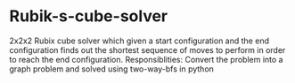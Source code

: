 # Rubik-s-cube-solver
2x2x2 Rubix cube solver which given a start configuration and the end configuration finds out the shortest sequence of moves to perform in order to reach the end configuration.
Responsiblities: Convert the problem into a graph problem and solved using two-way-bfs in python
